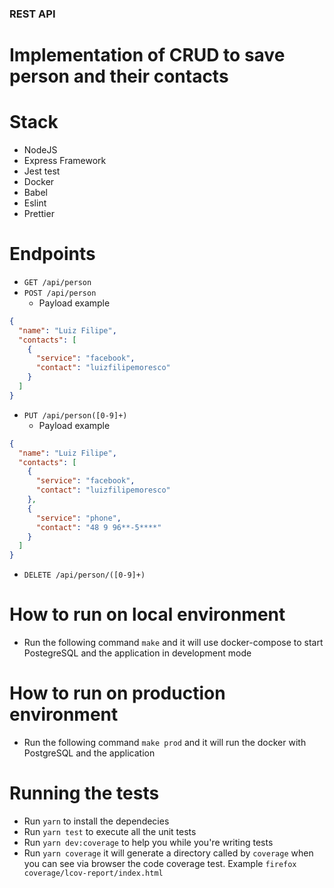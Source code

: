 ### REST API

# Implementation of CRUD to save person and their contacts

# Stack
- NodeJS
- Express Framework
- Jest test
- Docker
- Babel
- Eslint
- Prettier

# Endpoints
- ```GET /api/person```
- ```POST /api/person```
   - Payload example
```json
{
  "name": "Luiz Filipe",
  "contacts": [
    {
      "service": "facebook",
      "contact": "luizfilipemoresco"
    }
  ]
}
```
- ```PUT /api/person([0-9]+)```
   - Payload example
```json
{
  "name": "Luiz Filipe",
  "contacts": [
    {
      "service": "facebook",
      "contact": "luizfilipemoresco"
    },
    {
      "service": "phone",
      "contact": "48 9 96**-5****"
    }
  ]
}
```
- ```DELETE /api/person/([0-9]+)```

# How to run on local environment
- Run the following command ```make``` and it will use docker-compose to start PostegreSQL and the application in development mode

# How to run on production environment
- Run the following command ```make prod``` and it will run the docker with PostgreSQL and the application

# Running the tests
- Run ```yarn``` to install the dependecies
- Run ```yarn test``` to execute all the unit tests
- Run ```yarn dev:coverage``` to help you while you're writing tests
- Run ```yarn coverage``` it will generate a directory called by  ```coverage``` when you can see via browser the code coverage test. Example ```firefox coverage/lcov-report/index.html```
